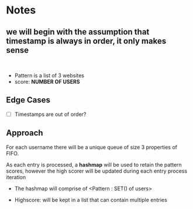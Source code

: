 # Notes

## **we will begin with the assumption that timestamp is always in order, it only makes sense**

<br>

- Pattern is a list of 3 websites
- score: **NUMBER OF USERS**


## Edge Cases
- [ ] Timestamps are out of order?

## Approach

For each username there will be a unique queue of size 3 properties of FIFO.

As each entry is processed, a **hashmap** will be used to retain the pattern scores, however the high scorer will be updated during each entry process iteration
  - The hashmap will comprise of <Pattern : SET() of users>

- Highscore: will be kept in a list that can contain multiple entries

